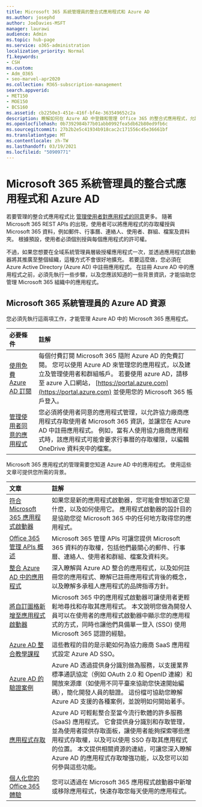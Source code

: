```yaml
---
title: Microsoft 365 系統管理員的整合式應用程式和 Azure AD
ms.author: josephd
author: JoeDavies-MSFT
manager: laurawi
audience: Admin
ms.topic: hub-page
ms.service: o365-administration
localization_priority: Normal
f1.keywords:
- CSH
ms.custom:
- Adm_O365
- seo-marvel-apr2020
ms.collection: M365-subscription-management
search.appverid:
- MET150
- MOE150
- BCS160
ms.assetid: cb2250e3-451e-416f-bf4e-363549652c2a
description: 瞭解如何在 Azure AD 中登錄和管理 Office 365 的整合式應用程式，允許全域系統管理員層級的應用程式授權。
ms.openlocfilehash: 0b7392984b77b01abb0992fea5db62b80ed9fb6c
ms.sourcegitcommit: 27b2b2e5c41934b918cac2c171556c45e36661bf
ms.translationtype: MT
ms.contentlocale: zh-TW
ms.lasthandoff: 03/19/2021
ms.locfileid: "50909771"
---
```

# <a name="integrated-apps-and-azure-ad-for-microsoft-365-administrators"></a>Microsoft 365 系統管理員的整合式應用程式和 Azure AD

若要管理的整合式應用程式比 [管理使用者對應用程式的同意](../admin/misc/user-consent.md)更多。 隨著 Microsoft 365 REST APIs 的出現，使用者可以將應用程式的存取權授與 Microsoft 365 資料，例如郵件、行事曆、連絡人、使用者、群組、檔案及資料夾。 根據預設，使用者必須個別授與每個應用程式的許可權。 

不過，如果您想要在全域系統管理員層級授權應用程式一次，並透過應用程式啟動器將其推廣至整個組織，這種方式不會很好地擴充。 若要這麼做，您必須在 Azure Active Directory (Azure AD) 中註冊應用程式。 在註冊 Azure AD 中的應用程式之前，必須先執行一些步驟，以及您應該知道的一些背景資訊，才能協助您管理 Microsoft 365 組織中的應用程式。
  
## <a name="azure-ad-resources-for-microsoft-365-admins"></a>Microsoft 365 系統管理員的 Azure AD 資源

您必須先執行這兩項工作，才能管理 Azure AD 中的 Microsoft 365 應用程式。
  
|必要條件|註解|
|:-----|:-----|
|[使用免費 Azure AD 訂閱](../compliance/use-your-free-azure-ad-subscription-in-office-365.md) <br/> |每個付費訂閱 Microsoft 365 隨附 Azure AD 的免費訂閱。 您可以使用 Azure AD 來管理您的應用程式，以及建立及管理使用者和群組帳戶。 若要使用 azure AD，請移至 azure 入口網站， [https://portal.azure.com](https://portal.azure.com) 並使用您的 Microsoft 365 帳戶登入。  <br/> |
|[管理使用者同意的應用程式](../admin/misc/user-consent.md) <br/> |您必須將使用者同意的應用程式管理，以允許協力廠商應用程式存取使用者 Microsoft 365 資訊，並讓您在 Azure AD 中註冊應用程式。 例如，當有人使用協力廠商應用程式時，該應用程式可能會要求行事曆的存取權限，以編輯 OneDrive 資料夾中的檔案。  <br/> |
   
Microsoft 365 應用程式的管理需要您知道 Azure AD 中的應用程式。 使用這些文章可提供您所需的背景。
  
|文章|註解|
|:-----|:-----|
|[符合 Microsoft 365 應用程式啟動器](https://support.microsoft.com/office/meet-the-microsoft-365-app-launcher-79f12104-6fed-442f-96a0-eb089a3f476a) <br/> |如果您是新的應用程式啟動器，您可能會想知道它是什麼，以及如何使用它。 應用程式啟動器的設計目的是協助您從 Microsoft 365 中的任何地方取得您的應用程式。  <br/> |
|[Office 365 管理 APIs 概述](/office/office-365-management-api/office-365-management-apis-overview) <br/> |Microsoft 365 管理 APIs 可讓您提供 Microsoft 365 資料的存取權，包括他們最關心的郵件、行事曆、連絡人、使用者和群組、檔案及資料夾。 <br/> |
|[整合 Azure AD 中的應用程式](/azure/active-directory/develop/quickstart-v1-add-azure-ad-app) <br/> | 深入瞭解與 Azure AD 整合的應用程式，以及如何註冊您的應用程式、瞭解已註冊應用程式背後的概念，以及瞭解多承租人應用程式的品牌指導方針。  <br/> |
|[將自訂圖格新增至應用程式啟動器](/office365/admin/manage/customize-the-app-launcher)  <br/> |Microsoft 365 中的應用程式啟動器可讓使用者更輕鬆地尋找和存取其應用程式。 本文說明您做為開發人員可以在使用者的應用程式啟動器中顯示您的應用程式的方式，同時也讓他們具備單一登入 (SSO) 使用 Microsoft 365 認證的經驗。  <br/> |
|[Azure AD 整合教學課程](/azure/active-directory/saas-apps/tutorial-list) <br/> |這些教程的目的是示範如何為協力廠商 SaaS 應用程式設定 Azure AD SSO。  <br/> |
|[Azure AD 的驗證案例](/azure/active-directory/develop/authentication-vs-authorization) <br/> |Azure AD 透過提供身分識別做為服務，以支援業界標準通訊協定（例如 OAuth 2.0 和 OpenID 連線）和開放來源庫（如使用不同平臺來協助您快速開始編碼），簡化開發人員的驗證。 這份檔可協助您瞭解 Azure AD 支援的各種案例，並說明如何開始著手。  <br/> |
|[應用程式存取](/azure/active-directory/manage-apps/what-is-access-management) <br/> |Azure AD 可輕鬆整合至當今流行軟體的許多服務 (SaaS) 應用程式。 它會提供身分識別和存取管理，並為使用者提供存取面板，讓使用者能夠探索哪些應用程式存取權，以及可以使用 SSO 存取其應用程式的位置。 本文提供相關資源的連結，可讓您深入瞭解 Azure AD 的應用程式存取增強功能，以及您可以如何參與這些功能。  <br/> |
|[個人化您的 Office 365 體驗](https://support.microsoft.com/office/personalize-your-office-365-experience-eb34a21b-52fa-4fbf-a8d5-146132242985) <br/> |您可以透過在 Microsoft 365 應用程式啟動器中新增或移除應用程式，快速存取您每天使用的應用程式。  <br/> |
